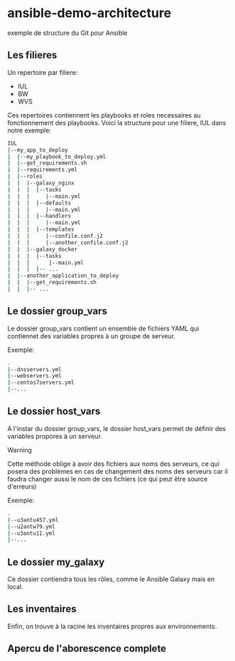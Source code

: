 # ansible-demo-architecture
exemple de structure du Git pour Ansible

## Les filieres

Un repertoire par filiere:
- IUL
- BW
- WVS

Ces repertoires contiennent les playbooks et roles necessaires au fonctionnement des playbooks.
Voici la structure pour une filiere, IUL dans notre exemple:
```bash
IUL
|--my_app_to_deploy
|  |--my_playbook_to_deploy.yml
|  |--get_requirements.sh
|  |--requirements.yml
|  |--roles
|  |  |--galaxy_nginx
|  |  |  |--tasks
|  |  |     |--main.yml
|  |  |  |--defaults
|  |  |     |--main.yml
|  |  |  |--handlers
|  |  |     |--main.yml
|  |  |  |--templates
|  |  |     |--confile.conf.j2
|  |  |     |--another_confile.conf.j2
|  |  |--galaxy_docker
|  |  |  |--tasks
|  |  |      |--main.yml
|  |  |  |-- ...
|  |--another_application_to_deploy
|  |  |--get_requirements.sh
|  |  |-- ...
```
## Le dossier group_vars

Le dossier group_vars contient un ensemble de fichiers YAML qui contiennet des variables propres à un groupe de serveur.

Exemple:

```bash
.
|--dnsservers.yml
|--webservers.yml
|--centos7servers.yml
|--...
```
## Le dossier host_vars

A l'instar du dossier group_vars, le dossier host_vars permet de définir des variables propores à un serveur.

> [!WARNING]
> Cette méthode oblige à avoir des fichiers aux noms des serveurs, ce qui posera des problèmes en cas de changement des noms des serveurs car il faudra changer aussi le nom de ces fichiers (ce qui peut être source d'erreurs)

Exemple:

```bash
.
|--u3antu457.yml
|--u2antw79.yml
|--u3antu11.yml
|--...
```
## Le dossier my_galaxy

Ce dossier contiendra tous les rôles, comme le Ansible Galaxy mais en local. 

## Les inventaires

Enfin, on trouve à la racine les inventaires propres aux environnements.

## Apercu de l'aborescence complete

